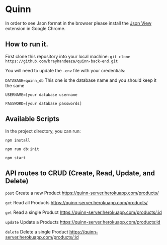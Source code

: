 # Quinn

In order to see Json format in the browser please install the [Json View](https://chrome.google.com/webstore/detail/jsonview/chklaanhfefbnpoihckbnefhakgolnmc?utm_source=chrome-ntp-icon) extension in Google Chrome.

## How to run it.

First clone this repository into your local machine: `` git clone https://github.com/brayhandeaza/quinn-back-end.git ``

You will need to update the `.env` file with your credentials: 

`DATABASE=quinn_db` This one is the database name and you should keep it the same

`USERNAME=[your database username`

`PASSWORD=[your database passwords]`


## Available Scripts

In the project directory, you can run:

`npm install`

`npm run db:init`

`npm start`

## API routes to CRUD (Create, Read, Update, and Delete) 
`post` Create a new Product https://quinn-server.herokuapp.com/products/

`get` Read all Products https://quinn-server.herokuapp.com/products/

`get` Read a single Product https://quinn-server.herokuapp.com/products/:id

`update` Update a Products https://quinn-server.herokuapp.com/products:id

`delete` Delete a single Product https://quinn-server.herokuapp.com/products/:id



